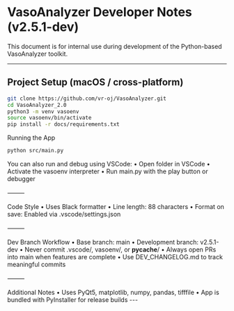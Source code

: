 # VasoAnalyzer Developer Notes (v2.5.1-dev)

This document is for internal use during development of the Python-based VasoAnalyzer toolkit.

---

## Project Setup (macOS / cross-platform)

```bash
git clone https://github.com/vr-oj/VasoAnalyzer.git
cd VasoAnalyzer_2.0
python3 -m venv vasoenv
source vasoenv/bin/activate
pip install -r docs/requirements.txt
```

Running the App
```bash
python src/main.py
```
You can also run and debug using VSCode:
	•	Open folder in VSCode
	•	Activate the vasoenv interpreter
	•	Run main.py with the play button or debugger

⸻

Code Style
	•	Uses Black formatter
	•	Line length: 88 characters
	•	Format on save: Enabled via .vscode/settings.json

⸻

Dev Branch Workflow
	•	Base branch: main
	•	Development branch: v2.5.1-dev
	•	Never commit .vscode/, vasoenv/, or __pycache__/
	•	Always open PRs into main when features are complete
	•	Use DEV_CHANGELOG.md to track meaningful commits

⸻

Additional Notes
	•	Uses PyQt5, matplotlib, numpy, pandas, tifffile
	•	App is bundled with PyInstaller for release builds
    ---